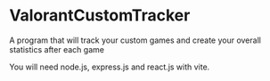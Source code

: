 # ValorantCustomTracker

A program that will track your custom games and create your overall statistics after each game


You will need node.js, express.js and react.js with vite.
